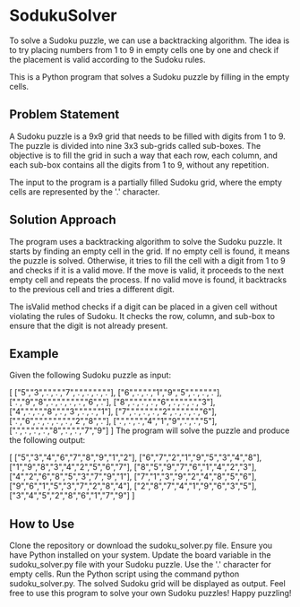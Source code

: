 # SodukuSolver
To solve a Sudoku puzzle, we can use a backtracking algorithm. The idea is to try placing numbers from 1 to 9 in empty cells one by one and check if the placement is valid according to the Sudoku rules.

This is a Python program that solves a Sudoku puzzle by filling in the empty cells.

## Problem Statement
A Sudoku puzzle is a 9x9 grid that needs to be filled with digits from 1 to 9. The puzzle is divided into nine 3x3 sub-grids called sub-boxes. The objective is to fill the grid in such a way that each row, each column, and each sub-box contains all the digits from 1 to 9, without any repetition.

The input to the program is a partially filled Sudoku grid, where the empty cells are represented by the '.' character.

## Solution Approach
The program uses a backtracking algorithm to solve the Sudoku puzzle. It starts by finding an empty cell in the grid. If no empty cell is found, it means the puzzle is solved. Otherwise, it tries to fill the cell with a digit from 1 to 9 and checks if it is a valid move. If the move is valid, it proceeds to the next empty cell and repeats the process. If no valid move is found, it backtracks to the previous cell and tries a different digit.

The isValid method checks if a digit can be placed in a given cell without violating the rules of Sudoku. It checks the row, column, and sub-box to ensure that the digit is not already present.

## Example
Given the following Sudoku puzzle as input:

[    ["5","3",".",".","7",".",".",".","."],
    ["6",".",".","1","9","5",".",".","."],
    [".","9","8",".",".",".",".","6","."],
    ["8",".",".",".","6",".",".",".","3"],
    ["4",".",".","8",".","3",".",".","1"],
    ["7",".",".",".","2",".",".",".","6"],
    [".","6",".",".",".",".","2","8","."],
    [".",".",".","4","1","9",".",".","5"],
    [".",".",".",".","8",".",".","7","9"]
]
The program will solve the puzzle and produce the following output:

[    ["5","3","4","6","7","8","9","1","2"],
    ["6","7","2","1","9","5","3","4","8"],
    ["1","9","8","3","4","2","5","6","7"],
    ["8","5","9","7","6","1","4","2","3"],
    ["4","2","6","8","5","3","7","9","1"],
    ["7","1","3","9","2","4","8","5","6"],
    ["9","6","1","5","3","7","2","8","4"],
    ["2","8","7","4","1","9","6","3","5"],
    ["3","4","5","2","8","6","1","7","9"]
]
## How to Use
Clone the repository or download the sudoku_solver.py file.
Ensure you have Python installed on your system.
Update the board variable in the sudoku_solver.py file with your Sudoku puzzle. Use the '.' character for empty cells.
Run the Python script using the command python sudoku_solver.py.
The solved Sudoku grid will be displayed as output.
Feel free to use this program to solve your own Sudoku puzzles! Happy puzzling!
